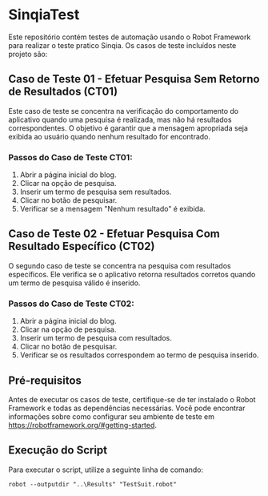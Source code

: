# SinqiaTest

Este repositório contém testes de automação usando o Robot Framework para realizar o teste pratico Sinqia. Os casos de teste incluídos neste projeto são:

## Caso de Teste 01 - Efetuar Pesquisa Sem Retorno de Resultados (CT01)

Este caso de teste se concentra na verificação do comportamento do aplicativo quando uma pesquisa é realizada, mas não há resultados correspondentes. O objetivo é garantir que a mensagem apropriada seja exibida ao usuário quando nenhum resultado for encontrado.

### Passos do Caso de Teste CT01:

1. Abrir a página inicial do blog.
2. Clicar na opção de pesquisa.
3. Inserir um termo de pesquisa sem resultados.
4. Clicar no botão de pesquisar.
5. Verificar se a mensagem "Nenhum resultado" é exibida.

## Caso de Teste 02 - Efetuar Pesquisa Com Resultado Específico (CT02)

O segundo caso de teste se concentra na pesquisa com resultados específicos. Ele verifica se o aplicativo retorna resultados corretos quando um termo de pesquisa válido é inserido.

### Passos do Caso de Teste CT02:

1. Abrir a página inicial do blog.
2. Clicar na opção de pesquisa.
3. Inserir um termo de pesquisa com resultados.
4. Clicar no botão de pesquisar.
5. Verificar se os resultados correspondem ao termo de pesquisa inserido.

## Pré-requisitos

Antes de executar os casos de teste, certifique-se de ter instalado o Robot Framework e todas as dependências necessárias. Você pode encontrar informações sobre como configurar seu ambiente de teste em https://robotframework.org/#getting-started.

## Execução do Script

Para executar o script, utilize a seguinte linha de comando:


```prompt
robot --outputdir "..\Results" "TestSuit.robot"
```
